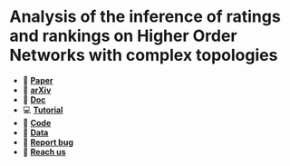 # Analysis of the inference of ratings and rankings on Higher Order Networks with complex topologies

* :page_facing_up: **[Paper]()** 
* :page_facing_up: **[arXiv](https://arxiv.org/abs/2411.02434)** 
* :paperclip: **[Doc](https://github.com/jipphysics/hon-ranking/blob/main/doc/doc.md)**
* :computer: **[Tutorial](https://github.com/jipphysics/hon-ranking/blob/main/tutorial/tutorial.md)**
* :wrench: **[Code](https://github.com/jipphysics/hon-ranking/blob/main/code/code.md)** 
* :floppy_disk: **[Data](https://github.com/jipphysics/hon-ranking/blob/main/data/data.md)** 
* :bug: **[Report bug](https://github.com/jipphysics/hon-ranking/issues)** 
* :email: **[Reach us](juan.perotti@unc.edu.ar)**
